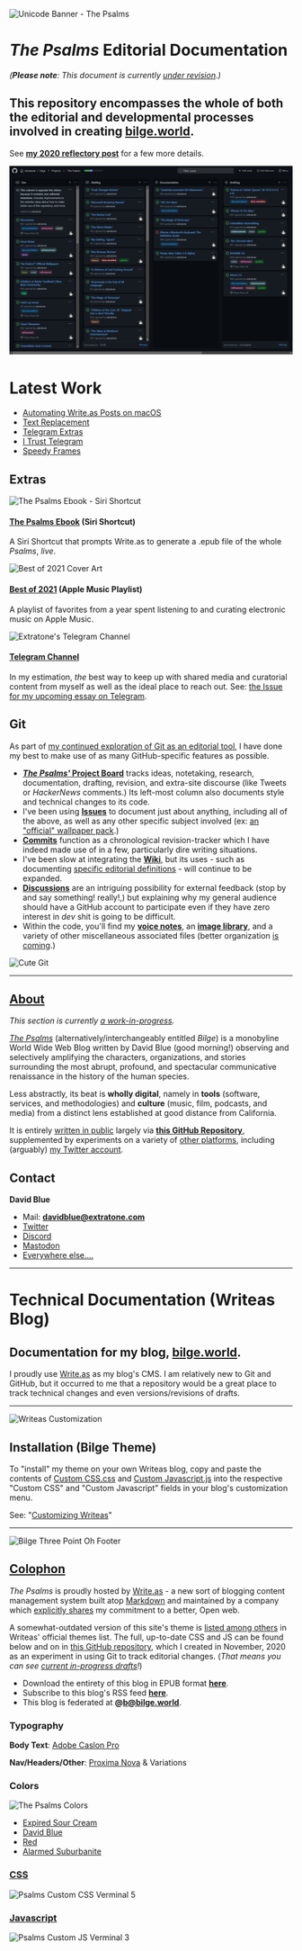 ![Unicode Banner - The Psalms](https://i.snap.as/5fdq4LxC.png)

# *The Psalms* Editorial Documentation

*(**Please note**: This document is currently [under revision](https://github.com/extratone/bilge/issues/98).)*

## This repository encompasses the whole of both the editorial and developmental processes involved in creating [bilge.world](https://bilge.world).

See [**my 2020 reflectory post**](https://bilge.world/2020) for a few more details.

![Psalms Project Board](https://github.com/extratone/bilge/raw/main/images/Project%20Board.png)

# Latest Work
<!-- BLOG-POST-LIST:START -->
- [Automating Write.as Posts on macOS](https://bilge.world/automating-writeas-posts?pk_campaign=rss-feed)
- [Text Replacement](https://bilge.world/text-replacement?pk_campaign=rss-feed)
- [Telegram Extras](https://bilge.world/telegram-extras?pk_campaign=rss-feed)
- [I Trust Telegram](https://bilge.world/telegram?pk_campaign=rss-feed)
- [Speedy Frames](https://bilge.world/speedy-frames?pk_campaign=rss-feed)
<!-- BLOG-POST-LIST:END -->


## Extras

![The Psalms Ebook - Siri Shortcut](https://user-images.githubusercontent.com/43663476/144744764-99fe9020-8ac2-4637-b3a5-856cbd2d4de6.png)

#### [The Psalms Ebook](https://www.icloud.com/shortcuts/eff33d5e122449deb190c70992022c97) (Siri Shortcut)
A Siri Shortcut that prompts Write.as to generate a .epub file of the whole *Psalms*, *live*. 

![Best of 2021 Cover Art](https://user-images.githubusercontent.com/43663476/144007296-8d74db20-4af6-4ac9-8e8f-75b79347b72f.png)

#### [Best of 2021](https://bit.ly/db2021am) (Apple Music Playlist)
A playlist of favorites from a year spent listening to and curating electronic music on Apple Music.

![Extratone's Telegram Channel](https://user-images.githubusercontent.com/43663476/144744910-b11b6429-42cd-49c4-84bc-66920d2cd723.png)

#### [Telegram Channel](https://t.me/s/extratone)
In my estimation, *the* best way to keep up with shared media and curatorial content from myself as well as the ideal place to reach out. See: [the Issue for my upcoming essay on Telegram](https://github.com/extratone/bilge/issues/228).

## Git

As part of [my continued exploration of Git as an editorial tool](https://github.com/extratone/bilge/discussions/86), I have done my best to make use of as many GitHub-specific features as possible.

* [***The Psalms'* Project Board**](https://github.com/extratone/bilge/projects/1) tracks ideas, notetaking, research, documentation, drafting, revision, and extra-site discourse (like Tweets or *HackerNews* comments.) Its left-most column also documents style and technical changes to its code.
* I've been using [**Issues**](https://github.com/extratone/bilge/issues) to document just about anything, including all of the above, as well as any other specific subject involved (ex: [an "official" wallpaper pack](https://github.com/extratone/bilge/issues/97).)
* [**Commits**](https://github.com/extratone/bilge/commits/main) function as a chronological revision-tracker which I have indeed made use of in a few, particularly dire writing situations.
* I've been slow at integrating the [**Wiki**](https://github.com/extratone/bilge/wiki), but its uses - such as documenting [specific editorial definitions](https://github.com/extratone/bilge/wiki/%22Undercovered%22) - will continue to be expanded.
* [**Discussions**](https://github.com/extratone/bilge/discussions) are an intriguing possibility for external feedback (stop by and say something! really!,) but explaining why my general audience should have a GitHub account to participate even if they have zero interest in *dev* shit is going to be difficult.
* Within the code, you'll find my [**voice notes**](https://github.com/extratone/bilge/tree/main/audio/Voice%20Notes), an [**image library**](https://github.com/extratone/bilge/tree/main/images), and a variety of other miscellaneous associated files (better organization [is coming](https://github.com/extratone/bilge/milestone/1).)

![Cute Git](https://user-images.githubusercontent.com/43663476/117531764-d6064100-afa9-11eb-9e09-783e189abe8e.gif)

***

## [About](https://bilge.world/about)

*This section is currently [a work-in-progress](https://github.com/extratone/bilge/issues/96).*

[*The Psalms*](https://bilge.world) (alternatively/interchangeably entitled *Bilge*) is a monobyline World Wide Web Blog written by David Blue (good morning!) observing and selectively amplifying the characters, organizations, and stories surrounding the most abrupt, profound, and spectacular communicative renaissance in the history of the human species. 

Less abstractly, its beat is **wholly digital**, namely in **tools** (software, services, and methodologies) and **culture** (music, film, podcasts, and media) from a distinct lens established at good distance from California.

It is entirely [written in public](https://tomcritchlow.com/2020/07/23/thinking-in-public/) largely via [**this GitHub Repository**](https://github.com/extratone/bilge), supplemented by experiments on a variety of [other platforms](https://www.notion.so/rotund/9fdc8e9610b34b8f991ebc148b760055?v=c170b58650c04fbdb7adc551a73d16a7), including (arguably) [my Twitter account](https://twitter.com/NeoYokel).

## Contact

**David Blue**

* Mail: [**davidblue@extratone.com**](mailto:davidblue@extratone.com)
* [Twitter](https://twitter.com/NeoYokel)
* [Discord](https://bit.ly/extratone)
* [Mastodon](https://mastodon.social/@DavidBlue)
* [ Everywhere else....](https://davidblue.wtf)

***

# Technical Documentation (Writeas Blog)

## Documentation for my blog, [bilge.world](https://bilge.world).

I proudly use [Write.as](https://write.as) as my blog's CMS. I am relatively new to Git and GitHub, but it occurred to me that a repository would be a great place to track technical changes and even versions/revisions of drafts.

***

![Writeas Customization](https://i.snap.as/xpwZqmy4.png)

##  Installation (Bilge Theme)

To "install" my theme on your own Writeas blog, copy and paste the contents of [Custom CSS.css](https://github.com/extratone/bilge/blob/main/Custom%20CSS.css) and [Custom Javascript.js](https://github.com/extratone/bilge/blob/main/Custom%20Javascript.js) into the respective "Custom CSS" and "Custom Javascript" fields in your blog's customization menu. 

See: "[Customizing Writeas](https://guides.write.as/customizing/)"

***

![Bilge Three Point Oh Footer](https://i.snap.as/B3D5JvZ4.png)

## [Colophon](https://bilge.world/colophon)

*The Psalms* is proudly hosted by [Write.as](http://write.as/about) - a new sort of blogging content management system built atop [Markdown](https://daringfireball.net/projects/markdown/) and maintained by a company which [explicitly shares](https://write.as/principles) my commitment to a better, Open web. 

A somewhat-outdated version of this site's theme is [listed among others](https://write.as/themes/bilge) in Writeas' official themes list. The full, up-to-date CSS and JS can be found below and on in [this GitHub repository](https://github.com/extratone/bilge), which I created in November, 2020 as an experiment in using Git to track editorial changes. (*That means you can see [current in-progress drafts](https://github.com/extratone/bilge/tree/main/Drafts)!*)

- Download the entirety of this blog in EPUB format **[here](http://bilge.world/.epub)**.
- Subscribe to this blog's RSS feed **[here](https://bilge.world/feed/)**.
- This blog is federated at **@b@bilge.world**.

### Typography

**Body Text**: [Adobe Caslon Pro](https://fonts.adobe.com/fonts/adobe-caslon)

**Nav/Headers/Other**: [Proxima Nova](https://fonts.adobe.com/fonts/proxima-nova) & Variations

### Colors

![The Psalms Colors](https://i.snap.as/yREEslm5.png)

* [Expired Sour Cream](https://colornames.org/color/fff4e6) 
* [David Blue](https://colornames.org/color/00006b) 
* [Red](https://colornames.org/color/ff0000)
* [Alarmed Suburbanite](https://colornames.org/color/f43f32)

### [CSS](https://github.com/extratone/bilge/blob/main/Custom%20CSS.css)

![Psalms Custom CSS Verminal 5](https://user-images.githubusercontent.com/43663476/146706508-2b156f79-e6b6-4e9f-94d0-327d1f6c8c05.png)

### [Javascript](https://github.com/extratone/bilge/blob/main/Custom%20Javascript.js)

![Psalms Custom JS Verminal 3](https://user-images.githubusercontent.com/43663476/146706601-2d1eba11-5d49-41e0-82df-76b9587d52fc.png)